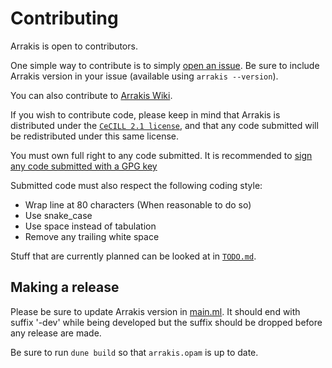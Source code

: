 # Contributing

Arrakis is open to contributors.

One simple way to contribute is to simply [open an
issue](https://codeberg.org/Arrakis/arrakis/issues).
Be sure to include Arrakis version in your issue (available using `arrakis --version`).

You can also contribute to [Arrakis Wiki](https://codeberg.org/Arrakis/arrakis/wiki).

If you wish to contribute code, please keep in mind that Arrakis is distributed
under the [`CeCILL 2.1 license`](./LICENSE), and that any code submitted will be
redistributed under this same license.

You must own full right to any code submitted.
It is recommended to [sign any code submitted with a GPG key](https://docs.codeberg.org/security/gpg-key/)

Submitted code must also respect the following coding style:
* Wrap line at 80 characters (When reasonable to do so)
* Use snake_case
* Use space instead of tabulation
* Remove any trailing white space

Stuff that are currently planned can be looked at in [`TODO.md`](./TODO.md).

## Making a release

Please be sure to update Arrakis version in [main.ml](./arrakis/bin/main.ml).
It should end with suffix '-dev' while being developed but the suffix should be
dropped before any release are made.

Be sure to run `dune build` so that `arrakis.opam` is up to date.
